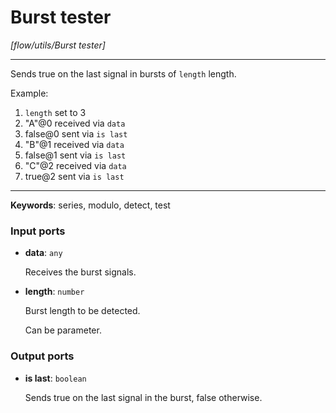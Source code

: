 # Burst tester

_[flow/utils/Burst tester]_

---

Sends true on the last signal in bursts of `length` length.  
  
Example:  
1. `length` set to 3  
2. "A"@0 received via `data`  
3. false@0 sent via `is last`  
4. "B"@1 received via `data`  
5. false@1 sent via `is last`  
6. "C"@2 received via `data`  
7. true@2 sent via `is last`   

---

__Keywords__: series, modulo, detect, test

### Input ports

* __data__: ` any `

    Receives the burst signals.


* __length__: ` number `

    Burst length to be detected.
    
    Can be parameter.

### Output ports

* __is last__: ` boolean `

    Sends true on the last signal in the burst, false otherwise.

